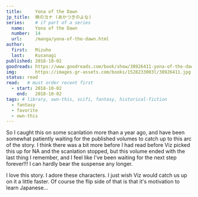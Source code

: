 ```yaml
---
title:     Yona of the Dawn
jp_title:  暁のヨナ (あかつきのよな)
series:    # if part of a series
  name:    Yona of the Dawn
  number:  14
  url:     /manga/yona-of-the-dawn.html
author: 
  first:   Mizuho 
  last:    Kusanagi
published: 2018-10-02 
goodreads: https://www.goodreads.com/book/show/38926411-yona-of-the-dawn-vol-14
img:       https://images.gr-assets.com/books/1528233003l/38926411.jpg
status: read
read:   # must order recent first
  - start: 2018-10-02 
    end:   2018-10-02
tags: # library, own-this, scifi, fantasy, historical-fiction
  - fantasy
  - favorite
  - own-this
---
```


So I caught this on some scanlation more than a year ago, and have been somewhat patiently waiting for the published volumes to catch up to this arc of the story. I think there was a bit more before I had read before Viz picked this up for NA and the scanlation stopped, but this volume ended with the last thing I remember, and I feel like I've been waiting for the next step forever!!! I can hardly bear the suspense any longer. 

I love this story. I adore these characters. I just wish Viz would catch us up on it a little faster. Of course the flip side of that is that it's motivation to learn Japanese... 